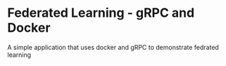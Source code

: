 # Federated Learning - gRPC and Docker
A simple application that uses docker and gRPC to demonstrate fedrated learning

